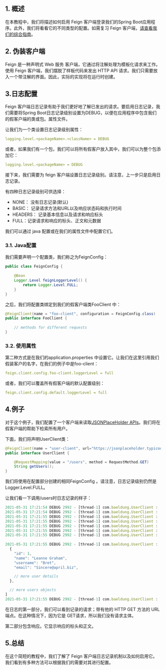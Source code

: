 ## 1. 概述

在本教程中，我们将描述如何启用 Feign 客户端登录我们的Spring Boot应用程序。此外，我们将看看它的不同类型的配置。如需复习 Feign 客户端，[请查看我们的综合指南](https://www.baeldung.com/spring-cloud-openfeign)。

## 2. 伪装客户端

Feign 是一种声明式 Web 服务 客户端，它通过将注解处理为模板化请求来工作。使用 Feign 客户端，我们摆脱了样板代码来发出 HTTP API 请求。我们只需要放入一个带注解的界面。因此，实际的实现将在运行时创建。

## 3.日志配置

Feign 客户端日志记录有助于我们更好地了解已发出的请求。要启用日志记录，我们需要将Spring Boot日志记录级别设置为DEBUG，以便在应用程序中包含我们的假客户端的类或包。属性文件。 

让我们为一个类设置日志记录级别属性：

```yaml
logging.level.<packageName>.<className> = DEBUG
```

或者，如果我们有一个包，我们可以将所有假客户放入其中，我们可以为整个包添加它：

```yaml
logging.level.<packageName> = DEBUG
```

接下来，我们需要为 feign 客户端设置日志记录级别。请注意，上一步只是启用日志记录。

有四种日志记录级别可供选择：

-   NONE： 没有日志记录(默认)
-   BASIC： 记录请求方法和URL以及响应状态码和执行时间
-   HEADERS： 记录基本信息以及请求和响应标头
-   FULL：记录请求和响应的标头、正文和元数据

我们可以通过 java 配置或在我们的属性文件中配置它们。

### 3.1. Java配置

我们需要声明一个配置类，我们称之为FeignConfig：

```java
public class FeignConfig {
 
    @Bean
    Logger.Level feignLoggerLevel() {
        return Logger.Level.FULL;
    }
}
```

之后，我们将配置类绑定到我们的假客户端类FooClient 中：

```java
@FeignClient(name = "foo-client", configuration = FeignConfig.class)
public interface FooClient {
 
    // methods for different requests
}
```

### 3.2. 使用属性

第二种方式是在我们的application.properties 中设置它。让我们在这里引用我们假装客户的名字，在我们的例子中是foo-client：

```yaml
feign.client.config.foo-client.loggerLevel = full
```

或者，我们可以覆盖所有假客户端的默认配置级别：

```yaml
feign.client.config.default.loggerLevel = full
```

## 4.例子

对于这个例子，我们配置了一个客户端来读取[JSONPlaceHolder APIs](https://jsonplaceholder.typicode.com/)。我们将在假客户端的帮助下检索所有用户。

下面，我们将声明UserClient类：

```java
@FeignClient(name = "user-client", url="https://jsonplaceholder.typicode.com", configuration = FeignConfig.class)
public interface UserClient {

    @RequestMapping(value = "/users", method = RequestMethod.GET)
    String getUsers();
}
```

我们将使用在配置部分创建的相同FeignConfig 。请注意，日志记录级别仍然是Logger.Level.FULL。

让我们看一下调用/users时日志记录的样子：

```javascript
2021-05-31 17:21:54 DEBUG 2992 - [thread-1] com.baeldung.UserClient : [UserClient#getUsers] ---> GET https://jsonplaceholder.typicode.com/users HTTP/1.1
2021-05-31 17:21:54 DEBUG 2992 - [thread-1] com.baeldung.UserClient : [UserClient#getUsers] ---> END HTTP (0-byte body)
2021-05-31 17:21:55 DEBUG 2992 - [thread-1] com.baeldung.UserClient : [UserClient#getUsers] <--- HTTP/1.1 200 OK (902ms)
2021-05-31 17:21:55 DEBUG 2992 - [thread-1] com.baeldung.UserClient : [UserClient#getUsers] access-control-allow-credentials: true
2021-05-31 17:21:55 DEBUG 2992 - [thread-1] com.baeldung.UserClient : [UserClient#getUsers] cache-control: max-age=43200
2021-05-31 17:21:55 DEBUG 2992 - [thread-1] com.baeldung.UserClient : [UserClient#getUsers] content-type: application/json; charset=utf-8
2021-05-31 17:21:55 DEBUG 2992 - [thread-1] com.baeldung.UserClient : [UserClient#getUsers] date: Mon, 31 May 2021 14:21:54 GMT
                                                                                            // more headers
2021-05-31 17:21:55 DEBUG 2992 - [thread-1] com.baeldung.UserClient : [UserClient#getUsers] [
  {
    "id": 1,
    "name": "Leanne Graham",
    "username": "Bret",
    "email": "Sincere@april.biz",

    // more user details
  },

  // more users objects
]
2021-05-31 17:21:55 DEBUG 2992 - [thread-1] com.baeldung.UserClient : [UserClient#getPosts] <--- END HTTP (5645-byte body)
```

在日志的第一部分，我们可以看到记录的请求；带有他的 HTTP GET 方法的 URL 端点。在这种情况下，因为它是 GET请求，所以我们没有请求主体。

第二部分包含响应。它显示响应的标头和正文。

## 5.总结

在这个简短的教程中，我们了解了 Feign 客户端日志记录机制以及如何启用它。我们看到有多种方法可以根据我们的需要对其进行配置。